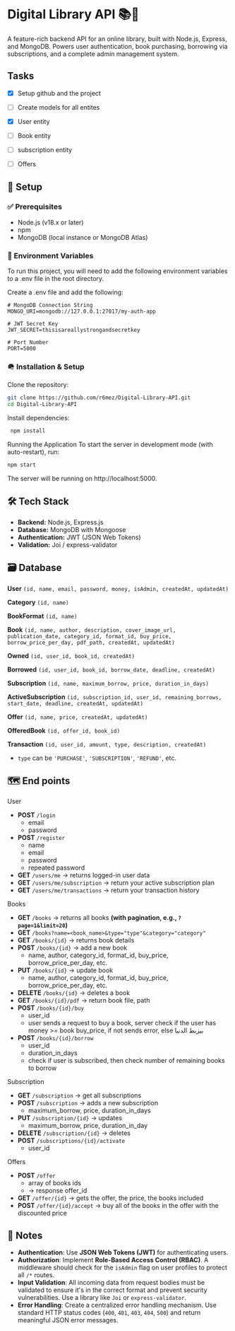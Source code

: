# Digital Library API 📚🛜
A feature-rich backend API for an online library, built with Node.js, Express, and MongoDB. Powers user authentication, book purchasing, borrowing via subscriptions, and a complete admin management system.

## Tasks
- [X] Setup github and the project
- [ ] Create models for all entites
- [X] User entity 
- [ ] Book entity
- [ ] subscription entity
- [ ] Offers 


## 🛫 Setup
### ✅ Prerequisites
- Node.js (v18.x or later)
- npm 
- MongoDB (local instance or MongoDB Atlas)

### 🔑 Environment Variables

To run this project, you will need to add the following environment variables to a .env file in the root directory.

Create a .env file and add the following:

```env
# MongoDB Connection String
MONGO_URI=mongodb://127.0.0.1:27017/my-auth-app

# JWT Secret Key
JWT_SECRET=thisisareallystrongandsecretkey

# Port Number
PORT=5000
```

### 🪖 Installation & Setup

Clone the repository:
```bash
git clone https://github.com/r6mez/Digital-Library-API.git
cd Digital-Library-API
```

Install dependencies:
``` bash
 npm install
```

Running the Application
To start the server in development mode (with auto-restart), run:

```bash
npm start
```

The server will be running on http://localhost:5000.

## 🛠️ Tech Stack
- **Backend:** Node.js, Express.js
- **Database:** MongoDB with Mongoose
- **Authentication:** JWT (JSON Web Tokens)
- **Validation:** Joi / express-validator

## 🗃️ Database
**User**
`(id, name, email, password, money, isAdmin, createdAt, updatedAt)`

**Category**
`(id, name)`

**BookFormat** 
`(id, name)`

**Book**
`(id, name, author, description, cover_image_url, publication_date, category_id, format_id, buy_price, borrow_price_per_day, pdf_path, createdAt, updatedAt)`

**Owned**
`(id, user_id, book_id, createdAt)`

**Borrowed**
`(id, user_id, book_id, borrow_date, deadline, createdAt)`

**Subscription**
`(id, name, maximum_borrow, price, duration_in_days)`

**ActiveSubscription** 
`(id, subscription_id, user_id, remaining_borrows, start_date, deadline, createdAt, updatedAt)`

**Offer** 
`(id, name, price, createdAt, updatedAt)`

**OfferedBook**
`(id, offer_id, book_id)`

**Transaction** 
`(id, user_id, amount, type, description, createdAt)`
* `type` can be `'PURCHASE'`, `'SUBSCRIPTION'`, `'REFUND'`, etc.



## 🗺️ End points

User
- **POST** `/login` 
	- email
	- password
- **POST** `/register`
	- name
	- email
	- password
	- repeated password
- **GET** `/users/me` -> returns logged-in user data
- **GET** `/users/me/subscription` -> return your active subscription plan
- **GET** `/users/me/transactions` -> return your transaction history

Books
- **GET** `/books` -> returns all books **(with pagination, e.g., `?page=1&limit=20`)**
- **GET** `/books?name=<book_name>&type="type"&category="category"`
- **GET** `/books/{id}` -> returns book details
- **POST** `/books/{id}` -> add a new book
    - name, author, category_id, format_id, buy_price, borrow_price_per_day, etc.
- **PUT**  `/books/{id}` -> update book
    - name, author, category_id, format_id, buy_price, borrow_price_per_day, etc.
- **DELETE** `/books/{id}` -> deletes a book
- **GET** `/books/{id}/pdf` -> return book file, path
- **POST** `/books/{id}/buy` 
	- user_id
	- user sends a request to buy a book, server check if the user has money >= book buy_price, if not sends error, else بيزبط الدنيا
- **POST** `/books/{id}/borrow`
	- user_id
	- duration_in_days 
	- check if user is subscribed, then check number of remaining books to borrow

Subscription
- **GET** `/subscription` -> get all subscriptions 
- **POST** `/subscription` -> adds a new subscription
	- maximum_borrow, price, duration_in_days
- **PUT** `/subscription/{id}` -> updates
	- maximum_borrow, price, duration_in_day
- **DELETE** `/subscription/{id}` -> deletes
- **POST** `/subscriptions/{id}/activate`
	- user_id

Offers
- **POST** `/offer` 
	- array of books ids
	- -> response offer_id
- **GET** `/offer/{id}` -> gets the offer, the price, the books included
- **POST** `/offer/{id}/accept` -> buy all of the books in the offer with the discounted price


## 📝 Notes
- **Authentication**: Use **JSON Web Tokens (JWT)** for authenticating users.
- **Authorization**: Implement **Role-Based Access Control (RBAC)**. A middleware should check for the `isAdmin` flag on user profiles to protect all `/*` routes.
- **Input Validation**: All incoming data from request bodies must be validated to ensure it's in the correct format and prevent security vulnerabilities. Use a library like `Joi` or `express-validator`.
- **Error Handling**: Create a centralized error handling mechanism. Use standard HTTP status codes (`400`, `401`, `403`, `404`, `500`) and return meaningful JSON error messages.